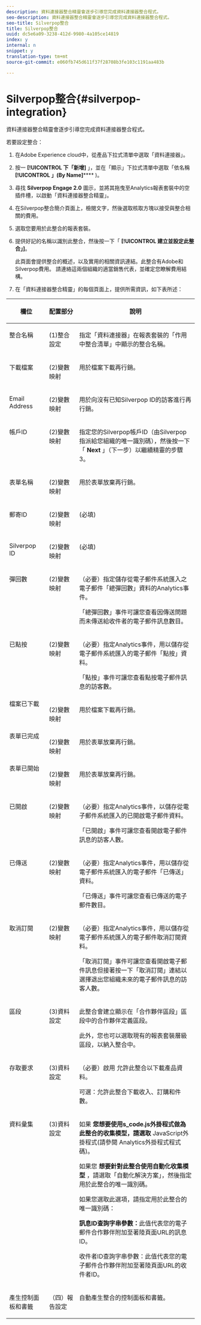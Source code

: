 ```yaml
---
description: 資料連接器整合精靈會逐步引導您完成資料連接器整合程式。
seo-description: 資料連接器整合精靈會逐步引導您完成資料連接器整合程式。
seo-title: Silverpop整合
title: Silverpop整合
uuid: dc5e6a09-3238-412d-9980-4a105ce14819
index: y
internal: n
snippet: y
translation-type: tm+mt
source-git-commit: e060fb745d611f37f28708b3fe103c1191aa483b

---
```



# Silverpop整合{#silverpop-integration}

資料連接器整合精靈會逐步引導您完成資料連接器整合程式。

若要設定整合：

1. 在Adobe Experience cloud中，從產品下拉式清單中選取「資料連接器」。
1. 按一 **[!UICONTROL 下「新增]** 」，並在「顯示」下拉式清單中選取「依名稱 **[!UICONTROL 」(By Name]****** )。
1. 尋找 **Silverpop Engage 2.0** 圖示，並將其拖曳至Analytics報表套裝中的空插件槽，以啟動「資料連接器整合精靈」。
1. 在Silverpop整合簡介頁面上，檢閱文字，然後選取核取方塊以接受與整合相關的費用。
1. 選取您要用於此整合的報表套裝。
1. 提供好記的名稱以識別此整合，然後按一下「 **[!UICONTROL 建立並設定此整合」]**。

   此頁面會提供整合的概述，以及實用的相關資訊連結。此整合有Adobe和Silverpop費用。 請連絡這兩個組織的適當銷售代表，並確定您瞭解費用結構。
1. 在「資料連接器整合精靈」的每個頁面上，提供所需資訊，如下表所述：

<table id="table_74EC1EEBE7A548AB878AA40187EBCD30"> 
 <thead> 
  <tr valign="top"> 
   <th colname="col2" class="entry"> <p> <b>欄位</b> </p> </th> 
   <th colname="col03" valign="top" align="left" class="entry"> <p> <b>配置部分</b> </p> </th> 
   <th colname="col3" class="entry"> <p> <b>說明</b> </p> </th> 
  </tr> 
 </thead>
 <tbody> 
  <tr valign="top"> 
   <td colname="col2" valign="top" align="left"> <p>整合名稱 </p> </td> 
   <td colname="col03"> <p>(1)整合設定 </p> </td> 
   <td colname="col3"> <p>指定「資料連接器」在報表套裝的「作用中整合清單」中顯示的整合名稱。 </p> </td> 
  </tr> 
  <tr valign="top"> 
   <td colname="col2" valign="top" align="left"> <p>下載檔案 </p> </td> 
   <td colname="col03"> <p>(2)變數映射 </p> </td> 
   <td colname="col3"> <p> 用於檔案下載再行銷。 </p> </td> 
  </tr> 
  <tr valign="top"> 
   <td colname="col2"> <p> Email Address </p> </td> 
   <td colname="col03"> <p>(2)變數映射 </p> </td> 
   <td colname="col3"> <p>用於向沒有已知Silverpop ID的訪客進行再行銷。 </p> </td> 
  </tr> 
  <tr valign="top"> 
   <td colname="col2"> <p>帳戶ID </p> </td> 
   <td colname="col03"> <p>(2)變數映射 </p> </td> 
   <td colname="col3"> <p>指定您的Silverpop帳戶ID（由Silverpop指派給您組織的唯一識別碼），然後按一下「 <b>Next</b> 」（下一步）以繼續精靈的步驟3。 </p> </td> 
  </tr> 
  <tr valign="top"> 
   <td colname="col2"> <p>表單名稱 </p> </td> 
   <td colname="col03"> <p>(2)變數映射 </p> </td> 
   <td colname="col3"> <p>用於表單放棄再行銷。 </p> </td> 
  </tr> 
  <tr valign="top"> 
   <td colname="col2"> <p>郵寄ID </p> </td> 
   <td colname="col03"> <p>(2)變數映射 </p> </td> 
   <td colname="col3"> <p>(必填) </p> </td> 
  </tr> 
  <tr valign="top"> 
   <td colname="col2"> <p>Silverpop ID </p> </td> 
   <td colname="col03"> <p>(2)變數映射 </p> </td> 
   <td colname="col3"> <p>(必填) </p> </td> 
  </tr> 
  <tr valign="top"> 
   <td colname="col2"> <p> 彈回數 </p> </td> 
   <td colname="col03"> <p>(2)變數映射 </p> </td> 
   <td colname="col3"> <p>（必要）指定儲存從電子郵件系統匯入之電子郵件「總彈回數」資料的Analytics事件。 </p> <p>「總彈回數」事件可讓您查看因傳送問題而未傳送給收件者的電子郵件訊息數目。 </p> </td> 
  </tr> 
  <tr valign="top"> 
   <td colname="col2"> <p>已點按 </p> </td> 
   <td colname="col03"> <p>(2)變數映射 </p> </td> 
   <td colname="col3"> <p>（必要）指定Analytics事件，用以儲存從電子郵件系統匯入的電子郵件「點按」資料。 </p> <p>「點按」事件可讓您查看點按電子郵件訊息的訪客數。 </p> </td> 
  </tr> 
  <tr valign="top"> 
   <td colname="col2"> 檔案已下載 </td> 
   <td colname="col03"> <p>(2)變數映射 </p> </td> 
   <td colname="col3"> <p> 用於檔案下載再行銷。 </p> </td> 
  </tr> 
  <tr valign="top"> 
   <td colname="col2"> 表單已完成 </td> 
   <td colname="col03"> <p>(2)變數映射 </p> </td> 
   <td colname="col3"> <p>用於表單放棄再行銷。 </p> </td> 
  </tr> 
  <tr valign="top"> 
   <td colname="col2"> 表單已開始 </td> 
   <td colname="col03"> <p>(2)變數映射 </p> </td> 
   <td colname="col3"> <p>用於表單放棄再行銷。 </p> </td> 
  </tr> 
  <tr valign="top"> 
   <td colname="col2"> <p>已開啟 </p> </td> 
   <td colname="col03"> <p>(2)變數映射 </p> </td> 
   <td colname="col3"> <p>（必要）指定Analytics事件，以儲存從電子郵件系統匯入的已開啟電子郵件資料。 </p> <p>「已開啟」事件可讓您查看開啟電子郵件訊息的訪客人數。 </p> </td> 
  </tr> 
  <tr valign="top"> 
   <td colname="col2"> <p>已傳送 </p> </td> 
   <td colname="col03"> <p>(2)變數映射 </p> </td> 
   <td colname="col3"> <p>（必要）指定Analytics事件，用以儲存從電子郵件系統匯入的電子郵件「已傳送」資料。 </p> <p>「已傳送」事件可讓您查看已傳送的電子郵件數目。 </p> </td> 
  </tr> 
  <tr valign="top"> 
   <td colname="col2"> <p>取消訂閱 </p> </td> 
   <td colname="col03"> <p>(2)變數映射 </p> </td> 
   <td colname="col3"> <p>（必要）指定Analytics事件，用以儲存從電子郵件系統匯入的電子郵件取消訂閱資料。 </p> <p>「取消訂閱」事件可讓您查看開啟電子郵件訊息但接著按一下「取消訂閱」連結以選擇退出您組織未來的電子郵件訊息的訪客人數。 </p> </td> 
  </tr> 
  <tr valign="top"> 
   <td colname="col2"> <p>區段 </p> </td> 
   <td colname="col03"> <p>(3)資料設定 </p> </td> 
   <td colname="col3"> <p>此整合會建立顯示在「合作夥伴區段」區段中的合作夥伴定義區段。 </p> <p>此外，您也可以選取現有的報表套裝層級區段，以納入整合中。 </p> </td> 
  </tr> 
  <tr valign="top"> 
   <td colname="col2"> <p> 存取要求 </p> </td> 
   <td colname="col03"> <p>(3)資料設定 </p> </td> 
   <td colname="col3"> <p> （必要）啟用 <span class="uicontrol"> 允許此整合以下載產品資料</span>。 </p> <p>可選：允許此整合下載收入、訂購和件數。 </p> </td> 
  </tr> 
  <tr valign="top"> 
   <td colname="col2"> <p>資料彙集 </p> </td> 
   <td colname="col03"> <p>(3)資料設定 </p> </td> 
   <td colname="col3"> <p>如果 <b>您想要使用s_code.js外掛程式做為此整合的收集模型，請選取</b> JavaScript外掛程式(請參閱 <a href="../silverpop-overview/silverpop-analytics-code.md#concept-28e7c834a6804a949aa9306f8896b36e" format="dita" scope="local"></a>Analytics外掛程式程式碼)。 </p> <p>如果您 <b>想要針對此整合使用自動化收集模型</b> ，請選取「自動化解決方案」，然後指定用於此整合的唯一識別碼。 </p> <p>如果您選取此選項，請指定用於此整合的唯一識別碼： </p> <p> <b>訊息ID查詢字串參數：</b>此值代表您的電子郵件合作夥伴附加至著陸頁面URL的訊息ID。 </p> <p> <b></b> 收件者ID查詢字串參數：此值代表您的電子郵件合作夥伴附加至著陸頁面URL的收件者ID。 </p> </td> 
  </tr> 
  <tr valign="top"> 
   <td colname="col2"> <p>產生控制面板和書籤 </p> </td> 
   <td colname="col03"> <p>（四）報告設定 </p> </td> 
   <td colname="col3"> <p>自動產生整合的控制面板和書籤。 </p> </td> 
  </tr> 
 </tbody> 
</table>

